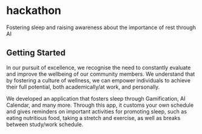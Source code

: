 # hackathon

Fostering sleep and raising awareness about the importance of rest through AI

## Getting Started

In our pursuit of excellence, we recognise the need to constantly evaluate and improve the wellbeing of our community members. We understand that by fostering a culture of wellness, we can empower individuals to achieve their full potential, both academically/at work, and personally. 

We developed an application that fosters sleep through Gamification, AI Calendar, and many more. Through this app, it customs your own schedule and gives reminders on important activities for promoting sleep, such as eating nutritious food, taking a stretch and exercise, as well as breaks between study/work schedule.
